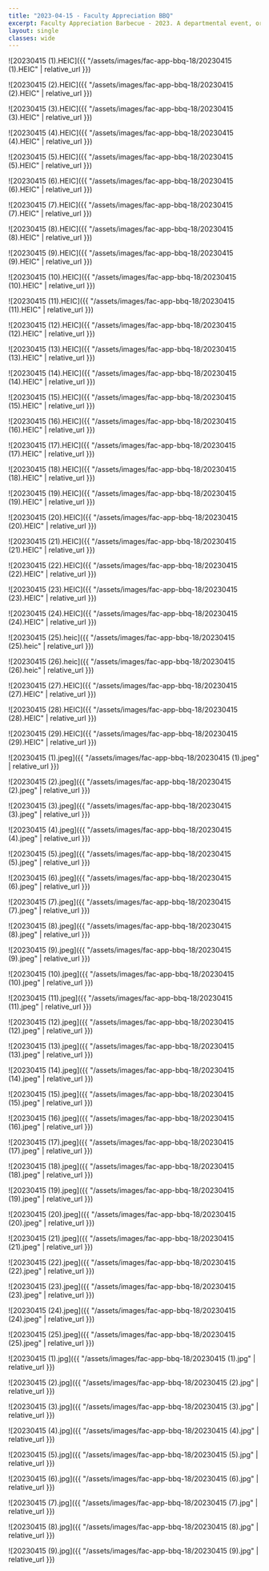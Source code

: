```yaml
---
title: "2023-04-15 - Faculty Appreciation BBQ"
excerpt: Faculty Appreciation Barbecue - 2023. A departmental event, organized by SGSA, to show appreciation for the faculties and the stuffs.
layout: single
classes: wide
---
```


![20230415 (1).HEIC]({{ "/assets/images/fac-app-bbq-18/20230415 (1).HEIC" | relative_url }})

![20230415 (2).HEIC]({{ "/assets/images/fac-app-bbq-18/20230415 (2).HEIC" | relative_url }})

![20230415 (3).HEIC]({{ "/assets/images/fac-app-bbq-18/20230415 (3).HEIC" | relative_url }})

![20230415 (4).HEIC]({{ "/assets/images/fac-app-bbq-18/20230415 (4).HEIC" | relative_url }})

![20230415 (5).HEIC]({{ "/assets/images/fac-app-bbq-18/20230415 (5).HEIC" | relative_url }})

![20230415 (6).HEIC]({{ "/assets/images/fac-app-bbq-18/20230415 (6).HEIC" | relative_url }})

![20230415 (7).HEIC]({{ "/assets/images/fac-app-bbq-18/20230415 (7).HEIC" | relative_url }})

![20230415 (8).HEIC]({{ "/assets/images/fac-app-bbq-18/20230415 (8).HEIC" | relative_url }})

![20230415 (9).HEIC]({{ "/assets/images/fac-app-bbq-18/20230415 (9).HEIC" | relative_url }})

![20230415 (10).HEIC]({{ "/assets/images/fac-app-bbq-18/20230415 (10).HEIC" | relative_url }})

![20230415 (11).HEIC]({{ "/assets/images/fac-app-bbq-18/20230415 (11).HEIC" | relative_url }})

![20230415 (12).HEIC]({{ "/assets/images/fac-app-bbq-18/20230415 (12).HEIC" | relative_url }})

![20230415 (13).HEIC]({{ "/assets/images/fac-app-bbq-18/20230415 (13).HEIC" | relative_url }})

![20230415 (14).HEIC]({{ "/assets/images/fac-app-bbq-18/20230415 (14).HEIC" | relative_url }})

![20230415 (15).HEIC]({{ "/assets/images/fac-app-bbq-18/20230415 (15).HEIC" | relative_url }})

![20230415 (16).HEIC]({{ "/assets/images/fac-app-bbq-18/20230415 (16).HEIC" | relative_url }})

![20230415 (17).HEIC]({{ "/assets/images/fac-app-bbq-18/20230415 (17).HEIC" | relative_url }})

![20230415 (18).HEIC]({{ "/assets/images/fac-app-bbq-18/20230415 (18).HEIC" | relative_url }})

![20230415 (19).HEIC]({{ "/assets/images/fac-app-bbq-18/20230415 (19).HEIC" | relative_url }})

![20230415 (20).HEIC]({{ "/assets/images/fac-app-bbq-18/20230415 (20).HEIC" | relative_url }})

![20230415 (21).HEIC]({{ "/assets/images/fac-app-bbq-18/20230415 (21).HEIC" | relative_url }})

![20230415 (22).HEIC]({{ "/assets/images/fac-app-bbq-18/20230415 (22).HEIC" | relative_url }})

![20230415 (23).HEIC]({{ "/assets/images/fac-app-bbq-18/20230415 (23).HEIC" | relative_url }})

![20230415 (24).HEIC]({{ "/assets/images/fac-app-bbq-18/20230415 (24).HEIC" | relative_url }})

![20230415 (25).heic]({{ "/assets/images/fac-app-bbq-18/20230415 (25).heic" | relative_url }})

![20230415 (26).heic]({{ "/assets/images/fac-app-bbq-18/20230415 (26).heic" | relative_url }})

![20230415 (27).HEIC]({{ "/assets/images/fac-app-bbq-18/20230415 (27).HEIC" | relative_url }})

![20230415 (28).HEIC]({{ "/assets/images/fac-app-bbq-18/20230415 (28).HEIC" | relative_url }})

![20230415 (29).HEIC]({{ "/assets/images/fac-app-bbq-18/20230415 (29).HEIC" | relative_url }})

![20230415 (1).jpeg]({{ "/assets/images/fac-app-bbq-18/20230415 (1).jpeg" | relative_url }})

![20230415 (2).jpeg]({{ "/assets/images/fac-app-bbq-18/20230415 (2).jpeg" | relative_url }})

![20230415 (3).jpeg]({{ "/assets/images/fac-app-bbq-18/20230415 (3).jpeg" | relative_url }})

![20230415 (4).jpeg]({{ "/assets/images/fac-app-bbq-18/20230415 (4).jpeg" | relative_url }})

![20230415 (5).jpeg]({{ "/assets/images/fac-app-bbq-18/20230415 (5).jpeg" | relative_url }})

![20230415 (6).jpeg]({{ "/assets/images/fac-app-bbq-18/20230415 (6).jpeg" | relative_url }})

![20230415 (7).jpeg]({{ "/assets/images/fac-app-bbq-18/20230415 (7).jpeg" | relative_url }})

![20230415 (8).jpeg]({{ "/assets/images/fac-app-bbq-18/20230415 (8).jpeg" | relative_url }})

![20230415 (9).jpeg]({{ "/assets/images/fac-app-bbq-18/20230415 (9).jpeg" | relative_url }})

![20230415 (10).jpeg]({{ "/assets/images/fac-app-bbq-18/20230415 (10).jpeg" | relative_url }})

![20230415 (11).jpeg]({{ "/assets/images/fac-app-bbq-18/20230415 (11).jpeg" | relative_url }})

![20230415 (12).jpeg]({{ "/assets/images/fac-app-bbq-18/20230415 (12).jpeg" | relative_url }})

![20230415 (13).jpeg]({{ "/assets/images/fac-app-bbq-18/20230415 (13).jpeg" | relative_url }})

![20230415 (14).jpeg]({{ "/assets/images/fac-app-bbq-18/20230415 (14).jpeg" | relative_url }})

![20230415 (15).jpeg]({{ "/assets/images/fac-app-bbq-18/20230415 (15).jpeg" | relative_url }})

![20230415 (16).jpeg]({{ "/assets/images/fac-app-bbq-18/20230415 (16).jpeg" | relative_url }})

![20230415 (17).jpeg]({{ "/assets/images/fac-app-bbq-18/20230415 (17).jpeg" | relative_url }})

![20230415 (18).jpeg]({{ "/assets/images/fac-app-bbq-18/20230415 (18).jpeg" | relative_url }})

![20230415 (19).jpeg]({{ "/assets/images/fac-app-bbq-18/20230415 (19).jpeg" | relative_url }})

![20230415 (20).jpeg]({{ "/assets/images/fac-app-bbq-18/20230415 (20).jpeg" | relative_url }})

![20230415 (21).jpeg]({{ "/assets/images/fac-app-bbq-18/20230415 (21).jpeg" | relative_url }})

![20230415 (22).jpeg]({{ "/assets/images/fac-app-bbq-18/20230415 (22).jpeg" | relative_url }})

![20230415 (23).jpeg]({{ "/assets/images/fac-app-bbq-18/20230415 (23).jpeg" | relative_url }})

![20230415 (24).jpeg]({{ "/assets/images/fac-app-bbq-18/20230415 (24).jpeg" | relative_url }})

![20230415 (25).jpeg]({{ "/assets/images/fac-app-bbq-18/20230415 (25).jpeg" | relative_url }})

![20230415 (1).jpg]({{ "/assets/images/fac-app-bbq-18/20230415 (1).jpg" | relative_url }})

![20230415 (2).jpg]({{ "/assets/images/fac-app-bbq-18/20230415 (2).jpg" | relative_url }})

![20230415 (3).jpg]({{ "/assets/images/fac-app-bbq-18/20230415 (3).jpg" | relative_url }})

![20230415 (4).jpg]({{ "/assets/images/fac-app-bbq-18/20230415 (4).jpg" | relative_url }})

![20230415 (5).jpg]({{ "/assets/images/fac-app-bbq-18/20230415 (5).jpg" | relative_url }})

![20230415 (6).jpg]({{ "/assets/images/fac-app-bbq-18/20230415 (6).jpg" | relative_url }})

![20230415 (7).jpg]({{ "/assets/images/fac-app-bbq-18/20230415 (7).jpg" | relative_url }})

![20230415 (8).jpg]({{ "/assets/images/fac-app-bbq-18/20230415 (8).jpg" | relative_url }})

![20230415 (9).jpg]({{ "/assets/images/fac-app-bbq-18/20230415 (9).jpg" | relative_url }})

